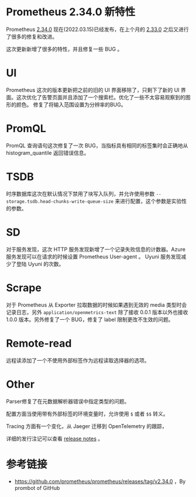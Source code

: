 # Prometheus 2.34.0 新特性


Prometheus [2.34.0](https://github.com/prometheus/prometheus/releases/tag/v2.34.0) 现在(2022.03.15)已经发布，在上个月的 [2.33.0](http://erdong.site/Prometheus/New-Features/New-Features-in-Prometheus-2-33-0.html) 之后又进行了很多的修复和改进。

这次更新新增了很多的特性，并且修复一些 BUG 。

# UI
Prometheus 这次的版本更新把之前的旧的 UI 界面移除了，只剩下了新的 UI 界面。这次优化了告警页面并且添加了一个搜索栏。优化了一些不太容易观察到的图形的颜色。
修复了将输入范围设置为分辨率的BUG。

# PromQL
PromQL 查询语句这次修复了一次 BUG，当指标具有相同的标签集时会正确地从 histogram_quantile 返回错误信息。

# TSDB
时序数据库这次在默认情况下禁用了块写入队列，并允许使用参数  `--storage.tsdb.head-chunks-write-queue-size` 来进行配置，这个参数是实验性的参数。

# SD
对于服务发现，这次 HTTP 服务发现新增了一个记录失败信息的计数器。Azure 服务发现可以在请求的时候设置 Prometheus User-agent  。 Uyuni 服务发现减少了登陆 Uyuni 的次数。

# Scrape
对于 Prometheus 从 Exporter 拉取数据的时候如果遇到无效的 media 类型时会记录日志，另外 `application/openmetrics-text` 除了接收 0.0.1 版本以外也接收 1.0.0 版本。另外修复了一个 BUG，修复了 label 限制更改不生效的问题。

# Remote-read
远程读添加了一个不使用外部标签作为远程读取选择器的选项。

# Other

Parser修复了在元数据解析器错误中指定类型的问题。

配置方面当使用带有外部标签的环境变量时，允许使用 `$` 或者 `$$` 转义。

Tracing 方面有一个变化，从 Jaeger 迁移到 OpenTelemetry 的跟踪，


详细的发行注记可以查看 [release notes](https://github.com/prometheus/prometheus/releases/tag/v2.34.0) 。





# 参考链接

* https://github.com/prometheus/prometheus/releases/tag/v2.34.0 ，By prombot of GitHub